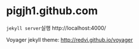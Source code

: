 # pigjh1.github.com

`jekyll server`실행
http://localhost:4000/

Voyager jekyll theme: <http://redvi.github.io/voyager>
